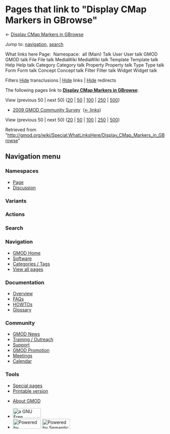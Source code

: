 <div id="mw-page-base" class="noprint">

</div>

<div id="mw-head-base" class="noprint">

</div>

<div id="content" class="mw-body" role="main">

<span id="top"></span>

<div id="mw-js-message" style="display:none;">

</div>



# <span dir="auto">Pages that link to "Display CMap Markers in GBrowse"</span>

<div id="bodyContent">

<div id="contentSub">

← [Display CMap Markers in
GBrowse](/wiki/Display_CMap_Markers_in_GBrowse "Display CMap Markers in GBrowse")

</div>

<div id="jump-to-nav" class="mw-jump">

Jump to: [navigation](#mw-navigation), [search](#p-search)

</div>

<div id="mw-content-text">

What links here Page:  Namespace:  all (Main) Talk User User talk GMOD
GMOD talk File File talk MediaWiki MediaWiki talk Template Template talk
Help Help talk Category Category talk Property Property talk Type Type
talk Form Form talk Concept Concept talk Filter Filter talk Widget
Widget talk

Filters
[Hide](/mediawiki/index.php?title=Special:WhatLinksHere/Display_CMap_Markers_in_GBrowse&hidetrans=1 "Special:WhatLinksHere/Display CMap Markers in GBrowse")
transclusions \|
[Hide](/mediawiki/index.php?title=Special:WhatLinksHere/Display_CMap_Markers_in_GBrowse&hidelinks=1 "Special:WhatLinksHere/Display CMap Markers in GBrowse")
links \|
[Hide](/mediawiki/index.php?title=Special:WhatLinksHere/Display_CMap_Markers_in_GBrowse&hideredirs=1 "Special:WhatLinksHere/Display CMap Markers in GBrowse")
redirects

The following pages link to **[Display CMap Markers in
GBrowse](/wiki/Display_CMap_Markers_in_GBrowse "Display CMap Markers in GBrowse")**:

View (previous 50 \| next 50)
([20](/mediawiki/index.php?title=Special:WhatLinksHere/Display_CMap_Markers_in_GBrowse&limit=20 "Special:WhatLinksHere/Display CMap Markers in GBrowse")
\|
[50](/mediawiki/index.php?title=Special:WhatLinksHere/Display_CMap_Markers_in_GBrowse&limit=50 "Special:WhatLinksHere/Display CMap Markers in GBrowse")
\|
[100](/mediawiki/index.php?title=Special:WhatLinksHere/Display_CMap_Markers_in_GBrowse&limit=100 "Special:WhatLinksHere/Display CMap Markers in GBrowse")
\|
[250](/mediawiki/index.php?title=Special:WhatLinksHere/Display_CMap_Markers_in_GBrowse&limit=250 "Special:WhatLinksHere/Display CMap Markers in GBrowse")
\|
[500](/mediawiki/index.php?title=Special:WhatLinksHere/Display_CMap_Markers_in_GBrowse&limit=500 "Special:WhatLinksHere/Display CMap Markers in GBrowse"))

- [2009 GMOD Community
  Survey](/wiki/2009_GMOD_Community_Survey "2009 GMOD Community Survey")
  ‎ <span class="mw-whatlinkshere-tools">([←
  links](/mediawiki/index.php?title=Special:WhatLinksHere&target=2009+GMOD+Community+Survey "Special:WhatLinksHere"))</span>

View (previous 50 \| next 50)
([20](/mediawiki/index.php?title=Special:WhatLinksHere/Display_CMap_Markers_in_GBrowse&limit=20 "Special:WhatLinksHere/Display CMap Markers in GBrowse")
\|
[50](/mediawiki/index.php?title=Special:WhatLinksHere/Display_CMap_Markers_in_GBrowse&limit=50 "Special:WhatLinksHere/Display CMap Markers in GBrowse")
\|
[100](/mediawiki/index.php?title=Special:WhatLinksHere/Display_CMap_Markers_in_GBrowse&limit=100 "Special:WhatLinksHere/Display CMap Markers in GBrowse")
\|
[250](/mediawiki/index.php?title=Special:WhatLinksHere/Display_CMap_Markers_in_GBrowse&limit=250 "Special:WhatLinksHere/Display CMap Markers in GBrowse")
\|
[500](/mediawiki/index.php?title=Special:WhatLinksHere/Display_CMap_Markers_in_GBrowse&limit=500 "Special:WhatLinksHere/Display CMap Markers in GBrowse"))

</div>

<div class="printfooter">

Retrieved from
"<http://gmod.org/wiki/Special:WhatLinksHere/Display_CMap_Markers_in_GBrowse>"

</div>

<div id="catlinks" class="catlinks catlinks-allhidden">

</div>

<div class="visualClear">

</div>

</div>

</div>

<div id="mw-navigation">

## Navigation menu

<div id="mw-head">



<div id="left-navigation">

<div id="p-namespaces" class="vectorTabs" role="navigation"
aria-labelledby="p-namespaces-label">

### Namespaces

- <span id="ca-nstab-main"><a href="/wiki/Display_CMap_Markers_in_GBrowse" accesskey="c"
  title="View the content page [c]">Page</a></span>
- <span id="ca-talk"><a
  href="/mediawiki/index.php?title=Talk:Display_CMap_Markers_in_GBrowse&amp;action=edit&amp;redlink=1"
  accesskey="t"
  title="Discussion about the content page [t]">Discussion</a></span>

</div>

<div id="p-variants" class="vectorMenu emptyPortlet" role="navigation"
aria-labelledby="p-variants-label">

### 

### Variants[](#)

<div class="menu">

</div>

</div>

</div>

<div id="right-navigation">



<div id="p-cactions" class="vectorMenu emptyPortlet" role="navigation"
aria-labelledby="p-cactions-label">

### Actions[](#)

<div class="menu">

</div>

</div>

<div id="p-search" role="search">

### Search

<div id="simpleSearch">

</div>

</div>

</div>

</div>

<div id="mw-panel">

<div id="p-logo" role="banner">

<a href="/wiki/Main_Page"
style="background-image: url(http://gmod.org/images/GMOD-cogs.png);"
title="Visit the main page"></a>

</div>

<div id="p-Navigation" class="portal" role="navigation"
aria-labelledby="p-Navigation-label">

### Navigation

<div class="body">

- <span id="n-GMOD-Home">[GMOD Home](/wiki/Main_Page)</span>
- <span id="n-Software">[Software](/wiki/GMOD_Components)</span>
- <span id="n-Categories-.2F-Tags">[Categories /
  Tags](/wiki/Categories)</span>
- <span id="n-View-all-pages">[View all
  pages](/wiki/Special:AllPages)</span>

</div>

</div>

<div id="p-Documentation" class="portal" role="navigation"
aria-labelledby="p-Documentation-label">

### Documentation

<div class="body">

- <span id="n-Overview">[Overview](/wiki/Overview)</span>
- <span id="n-FAQs">[FAQs](/wiki/Category:FAQ)</span>
- <span id="n-HOWTOs">[HOWTOs](/wiki/Category:HOWTO)</span>
- <span id="n-Glossary">[Glossary](/wiki/Glossary)</span>

</div>

</div>

<div id="p-Community" class="portal" role="navigation"
aria-labelledby="p-Community-label">

### Community

<div class="body">

- <span id="n-GMOD-News">[GMOD News](/wiki/GMOD_News)</span>
- <span id="n-Training-.2F-Outreach">[Training /
  Outreach](/wiki/Training_and_Outreach)</span>
- <span id="n-Support">[Support](/wiki/Support)</span>
- <span id="n-GMOD-Promotion">[GMOD
  Promotion](/wiki/GMOD_Promotion)</span>
- <span id="n-Meetings">[Meetings](/wiki/Meetings)</span>
- <span id="n-Calendar">[Calendar](/wiki/Calendar)</span>

</div>

</div>

<div id="p-tb" class="portal" role="navigation"
aria-labelledby="p-tb-label">

### Tools

<div class="body">

- <span id="t-specialpages"><a href="/wiki/Special:SpecialPages" accesskey="q"
  title="A list of all special pages [q]">Special pages</a></span>
- <span id="t-print"><a
  href="/mediawiki/index.php?title=Special:WhatLinksHere/Display_CMap_Markers_in_GBrowse&amp;printable=yes"
  rel="alternate" accesskey="p"
  title="Printable version of this page [p]">Printable version</a></span>

</div>

</div>

</div>

</div>

<div id="footer" role="contentinfo">

- <span id="footer-places-about">[About
  GMOD](/wiki/GMOD:About "GMOD:About")</span>

<!-- -->

- <span id="footer-copyrightico">[<img src="http://www.gnu.org/graphics/gfdl-logo-small.png" width="88"
  height="31" alt="a GNU Free Documentation License" />](http://www.gnu.org/licenses/fdl-1.3.html)</span>
- <span id="footer-poweredbyico">[<img src="/mediawiki/skins/common/images/poweredby_mediawiki_88x31.png"
  width="88" height="31" alt="Powered by MediaWiki" />](//www.mediawiki.org/)
  [<img
  src="/mediawiki/extensions/SemanticMediaWiki/includes/../resources/images/smw_button.png"
  width="88" height="31" alt="Powered by Semantic MediaWiki" />](https://www.semantic-mediawiki.org/wiki/Semantic_MediaWiki)</span>

<div style="clear:both">

</div>

</div>
